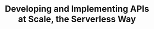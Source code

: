 ---
title: Developing and Implementing APIs at Scale, the Serverless Way
description: 'APIs are evolving and changing the way developers build. Essential to any sort of application, they are driving our increasingly interactive and integrated software world. The technology stack you choose for the APIs that will power your applications need to ensure interoperability, scalability, reliability, security, performance and global reach to provide a great experience for both developers and customers. AWS Serverless Technologies inherently tick all of these boxes while removing the undifferentiated heavy lifting of maintaining and operating different types of application backends. AWS offers a number of tools and services that can help not just in creating and operating the APIs, but also in building a community around them.'
banner: './banner.png'
authorIds:
  - ed-lima
href: https://www.youtube.com/watch?v=v9USkR6HTug
categories:
  - API (GraphQL)
  - API (REST)
---